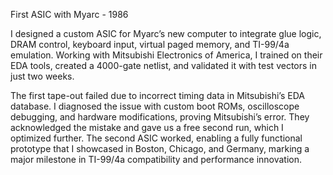 First ASIC with Myarc - 1986

I designed a custom ASIC for Myarc’s new computer to integrate glue logic, DRAM control, keyboard input, virtual paged memory, and TI-99/4a emulation. Working with Mitsubishi Electronics of America, I trained on their EDA tools, created a 4000-gate netlist, and validated it with test vectors in just two weeks.

The first tape-out failed due to incorrect timing data in Mitsubishi’s EDA database. I diagnosed the issue with custom boot ROMs, oscilloscope debugging, and hardware modifications, proving Mitsubishi’s error. They acknowledged the mistake and gave us a free second run, which I optimized further. The second ASIC worked, enabling a fully functional prototype that I showcased in Boston, Chicago, and Germany, marking a major milestone in TI-99/4a compatibility and performance innovation.
